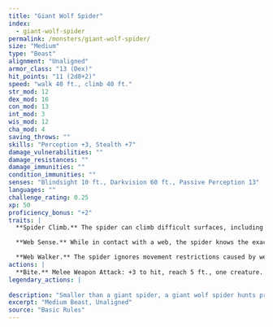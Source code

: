 ```yaml
---
title: "Giant Wolf Spider"
index:
  - giant-wolf-spider
permalink: /monsters/giant-wolf-spider/
size: "Medium"
type: "Beast"
alignment: "Unaligned"
armor_class: "13 (Dex)"
hit_points: "11 (2d8+2)"
speed: "walk 40 ft., climb 40 ft."
str_mod: 12
dex_mod: 16
con_mod: 13
int_mod: 3
wis_mod: 12
cha_mod: 4
saving_throws: ""
skills: "Perception +3, Stealth +7"
damage_vulnerabilities: ""
damage_resistances: ""
damage_immunities: ""
condition_immunities: ""
senses: "Blindsight 10 ft., Darkvision 60 ft., Passive Perception 13"
languages: ""
challenge_rating: 0.25
xp: 50
proficiency_bonus: "+2"
traits: |
  **Spider Climb.** The spider can climb difficult surfaces, including upside down on ceilings, without needing to make an ability check.

  **Web Sense.** While in contact with a web, the spider knows the exact location of any other creature in contact with the same web.

  **Web Walker.** The spider ignores movement restrictions caused by webbing.
actions: |
  **Bite.** Melee Weapon Attack: +3 to hit, reach 5 ft., one creature. Hit: 4 (1d6 + 1) piercing damage, and the target must make a DC 11 Constitution saving throw, taking 7 (2d6) poison damage on a failed save, or half as much damage on a successful one. If the poison damage reduces the target to 0 hit points, the target is stable but poisoned for 1 hour, even after regaining hit points, and is paralyzed while poisoned in this way.  
legendary_actions: |
  
description: "Smaller than a giant spider, a giant wolf spider hunts prey across open ground or hides in a burrow or crevice, or in a hidden cavity beneath debris."
excerpt: "Medium Beast, Unaligned"
source: "Basic Rules"
---
```

